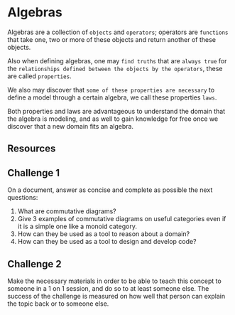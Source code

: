 Algebras
========
Algebras are a collection of `objects` and `operators`; operators are `functions` that take one, two or more of these objects and return another of these objects. 

Also when defining algebras, one may `find truths` that are `always true` for the `relationships defined between the objects by the operators`, these are called `properties`.

We also may discover that `some of these properties are necessary` to define a model through a certain algebra, we call these properties `laws`.

Both properties and laws are advantageous to understand the domain that the algebra is modeling, and as well to gain knowledge for free once we discover that a new domain fits an algebra.

Resources
---------

Challenge 1
-----------
On a document, answer as concise and complete as possible the next questions:

1. What are commutative diagrams?
2. Give 3 examples of commutative diagrams on useful categories even if it is a simple one like a monoid category.
3. How can they be used as a tool to reason about a domain?
4. How can they be used as a tool to design and develop code?

Challenge 2
-----------
Make the necessary materials in order to be able to teach this concept to someone in a 1 on 1 session, and do so to at least someone else. The success of the challenge is measured on how well that person can explain the topic back or to someone else.

